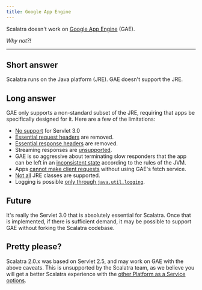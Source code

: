 ```yaml
---
title: Google App Engine
---
```


Scalatra doesn't work on [Google App Engine](https://developers.google.com/appengine/)
(GAE).

*Why not?!*

----

## Short answer ##
Scalatra runs on the Java platform (JRE). GAE doesn't support the JRE.

## Long answer ##
GAE only supports a non-standard subset of the JRE, requiring that apps be specifically
designed for it.
Here are a few of the limitations:

- [No support](https://developers.google.com/appengine/docs/features#Roadmap_Features) for Servlet 3.0
- [Essential request headers](https://developers.google.com/appengine/docs/java/runtime#Request_Headers) are removed.
- [Essential response headers](https://developers.google.com/appengine/docs/java/runtime#Responses) are removed.
- Streaming responses are [unsupported](https://developers.google.com/appengine/docs/java/runtime#Responses).
- GAE is so aggressive about terminating slow responders that the app can be left in
an [inconsistent state](https://developers.google.com/appengine/docs/java/runtime#The_Request_Timer) according to the rules of the JVM.
- Apps [cannot make client requests](https://developers.google.com/appengine/docs/java/runtime#The_Sandbox) without using GAE's fetch service.
- [Not all](https://developers.google.com/appengine/docs/java/jrewhitelist) JRE classes are supported.
- Logging is possible [only through `java.util.logging`](https://developers.google.com/appengine/docs/java/runtime#Logging).

## Future ##
It's really the Servlet 3.0 that is absolutely essential for Scalatra.
Once that is implemented, if there is sufficient demand, it may be possible to support
GAE without forking the Scalatra codebase.

## Pretty please? ##

Scalatra 2.0.x was based on Servlet 2.5, and may work on GAE with the above
caveats.  This is unsupported by the Scalatra team, as we believe you will get
a better Scalatra experience with the [other Platform as a Service
options](index.html).
